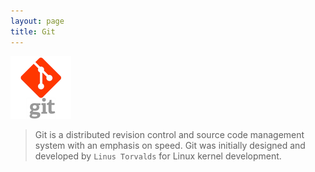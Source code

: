 ```yaml
---
layout: page
title: Git
---
```


![git](https://github.com/SGKutty/git-concepts/blob/master/images/git.png?raw=true)

> Git is a distributed revision control and source code management system with an emphasis on speed. Git was initially designed and developed by `Linus Torvalds` for Linux kernel development.